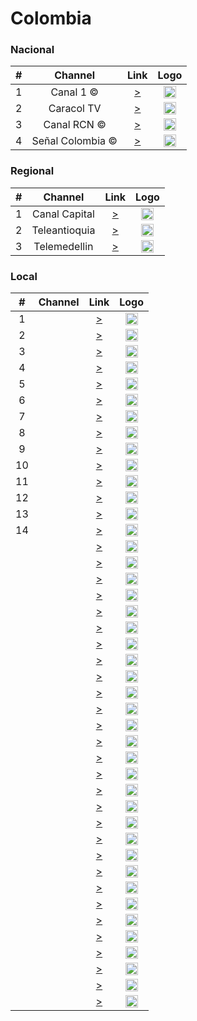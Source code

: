 
<h1>Colombia</h1>

<h3>Nacional</h3>

| #   | Channel     | Link  | Logo |
|:---:|:-----------:|:-----:|:-----:
| 1   | Canal 1 ©| [>](https://canal1.com.co/senal-en-vivo) | <img height="20" src="https://i.imgur.com/cf1XPvW.png"/> |
| 2   | Caracol TV    | [>](https://mdstrm.com/live-stream-playlist/574463697b9817cf0886fc17.m3u8) | <img height="20" src="https://i.imgur.com/IbYzIg1.png"/> |
| 3   | Canal RCN ©     | [>](https://www.canalrcn.com/senal-en-vivo/) | <img height="20" src="https://i.imgur.com/ntTLqwt.png"/> |
| 4   | Señal Colombia ©| [>](https://geostreaming.rtvc.gov.co/TV_Senal_Colombia_live/smil:live.smil/playlist.m3u8) | <img height="20" src="https://i.imgur.com/JxfTnMQ.png"/> |


<h3>Regional</h3>

| #   | Channel     | Link  | Logo |
|:---:|:-----------:|:-----:|:-----:
| 1   | Canal Capital | [>](https://mdstrm.com/live-stream-playlist/57d01d6c28b263eb73b59a5a.m3u8) | <img height="20" src="https://i.imgur.com/N0zoph6.png"/> |
| 2   | Teleantioquia | [>](https://player.instantvideocloud.net/#/embed/883515ae) | <img height="20" src="https://i.imgur.com/KYppBgf.png"/> |
| 3   | Telemedellin | [>](https://player.instantvideocloud.net/#/embed/1171ea8b) | <img height="20" src="https://i.imgur.com/KYppBgf.png"/> |


<h3>Local</h3>

| #   | Channel     | Link  | Logo |
|:---:|:-----------:|:-----:|:-----:
| 1   |  | [>]() | <img height="20" src=""/> |
| 2   |  | [>]() | <img height="20" src=""/> |
| 3   |  | [>]() | <img height="20" src=""/> |
| 4  |  | [>]() | <img height="20" src=""/> |
| 5   |  | [>]() | <img height="20" src=""/> |
| 6   |  | [>]() | <img height="20" src=""/> |
| 7   |  | [>]() | <img height="20" src=""/> |
| 8   |  | [>]() | <img height="20" src=""/> |
| 9  |  | [>]() | <img height="20" src=""/> |
| 10 |  | [>]() | <img height="20" src=""/> |
| 11   |  | [>]() | <img height="20" src=""/> |
| 12  |  | [>]() | <img height="20" src=""/> |
| 13   |  | [>]() | <img height="20" src=""/> |
| 14  |  | [>]() | <img height="20" src=""/> |
|    |  | [>]() | <img height="20" src=""/> |
|    |  | [>]() | <img height="20" src=""/> |
|    |  | [>]() | <img height="20" src=""/> |
|    |  | [>]() | <img height="20" src=""/> |
|    |  | [>]() | <img height="20" src=""/> |
|    |  | [>]() | <img height="20" src=""/> |
|    |  | [>]() | <img height="20" src=""/> |
|    |  | [>]() | <img height="20" src=""/> |
|    |  | [>]() | <img height="20" src=""/> |
|    |  | [>]() | <img height="20" src=""/> |
|    |  | [>]() | <img height="20" src=""/> |
|    |  | [>]() | <img height="20" src=""/> |
|    |  | [>]() | <img height="20" src=""/> |
|    |  | [>]() | <img height="20" src=""/> |
|    |  | [>]() | <img height="20" src=""/> |
|    |  | [>]() | <img height="20" src=""/> |
|    |  | [>]() | <img height="20" src=""/> |
|    |  | [>]() | <img height="20" src=""/> |
|    |  | [>]() | <img height="20" src=""/> |
|    |  | [>]() | <img height="20" src=""/> |
|    |  | [>]() | <img height="20" src=""/> |
|    |  | [>]() | <img height="20" src=""/> |
|    |  | [>]() | <img height="20" src=""/> |
|    |  | [>]() | <img height="20" src=""/> |
|    |  | [>]() | <img height="20" src=""/> |
|    |  | [>]() | <img height="20" src=""/> |
|    |  | [>]() | <img height="20" src=""/> |
|    |  | [>]() | <img height="20" src=""/> |
|    |  | [>]() | <img height="20" src=""/> |



